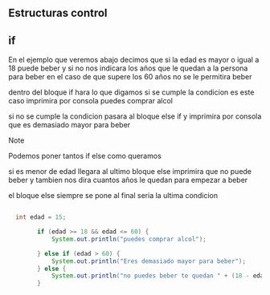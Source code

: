 ## Estructuras control

## if

En el ejemplo que veremos abajo decimos que si la edad es mayor o igual a 18 puede beber y si no nos indicara los años que le quedan a la persona
para beber en el caso de que supere los 60 años no se le permitira beber

dentro del bloque if hara lo que digamos si se cumple la condicion es este caso imprimira por consola puedes comprar alcol

si no se cumple la condicion pasara al bloque else if y imprimira por consola que es demasiado mayor para beber

> [!NOTE]
> Podemos poner tantos if else como queramos

si es menor de edad llegara al ultimo bloque else imprimira que no puede beber y tambien nos dira cuantos años le quedan para empezar a beber

el bloque else siempre se pone al final seria la ultima condicion

```java

  int edad = 15;

        if (edad >= 18 && edad <= 60) {
            System.out.println("puedes comprar alcol");

        } else if (edad > 60) {
            System.out.println("Eres demasiado mayor para beber");
        } else {
            System.out.println("no puedes beber te quedan " + (18 - edad) + " años");
        }

```
